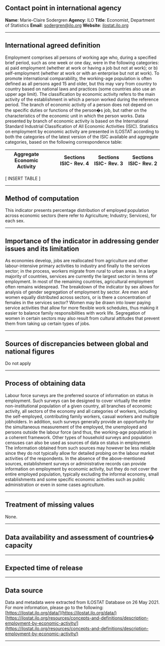 ## Contact point in international agency

**Name**: Marie-Claire Sodergren
**Agency**: ILO
**Title**: Economist, Department of Statistics
**Email**: [sodergren@ilo.org](mailto:sodergren@ilo.org)
**Website**: [ilostat.ilo.org](https://ilostat.ilo.org/)

---

## International agreed definition

Employment comprises all persons of working age who, during a specified brief period, such as one week or one day, were in the following categories: a) paid employment \(whether at work or having a job but not at work\); or b) self-employment \(whether at work or with an enterprise but not at work\). To promote international comparability, the working-age population is often defined as all persons aged 15 and older, but this may vary from country to country based on national laws and practices \(some countries also use an upper age limit\). The classification by economic activity refers to the main activity of the establishment in which a person worked during the reference period. The branch of economic activity of a person does not depend on the specific duties or functions of the person�s job, but rather on the characteristics of the economic unit in which the person works. Data presented by branch of economic activity is based on the International Standard Industrial Classification of All Economic Activities \(ISIC\). Statistics on employment by economic activity are presented in ILOSTAT according to both the categories of the latest version of the ISIC available and aggregate categories, based on the following correspondence table:

| **Aggregate Economic Activity** |     |     | **Sections ISIC- Rev. 4** | **Sections ISIC- Rev. 3** | **Sections ISIC- Rev. 2** |
| ------------------------------- | --- | --- | ------------------------- | ------------------------- | ------------------------- |

\[ INSERT TABLE \]

---

## Method of computation

This indicator presents percentage distribution of employed population across economic sectors \(here refer to Agriculture; Industry; Services\), for each sex.

---

## Importance of the indicator in addressing gender issues and its limitation

As economies develop, jobs are reallocated from agriculture and other labour-intensive primary activities to industry and finally to the services sector; in the process, workers migrate from rural to urban areas. In a large majority of countries, services are currently the largest sector in terms of employment. In most of the remaining countries, agricultural employment often remains widespread. The breakdown of the indicator by sex allows for analysis of gender segregation of employment by sector. Are men and women equally distributed across sectors, or is there a concentration of females in the services sector? Women may be drawn into lower paying service activities that allow for more flexible work schedules, thus making it easier to balance family responsibilities with work life. Segregation of women in certain sectors may also result from cultural attitudes that prevent them from taking up certain types of jobs.

---

## Sources of discrepancies between global and national figures

Do not apply

---

## Process of obtaining data

Labour force surveys are the preferred source of information on status in employment. Such surveys can be designed to cover virtually the entire non-institutional population of a given country, all branches of economic activity, all sectors of the economy and all categories of workers, including the self-employed, contributing family workers, casual workers and multiple jobholders. In addition, such surveys generally provide an opportunity for the simultaneous measurement of the employed, the unemployed and persons outside the labour force \(and thus, the working-age population\) in a coherent framework. Other types of household surveys and population censuses can also be used as sources of data on status in employment. The information obtained from such sources may however be less reliable since they do not typically allow for detailed probing on the labour market activities of the respondents. In the absence of the above-mentioned sources, establishment surveys or administrative records can provide information on employment by economic activity, but they do not cover the entire employed population, typically excluding the informal economy, small establishments and some specific economic activities such as public administration or even in some cases agriculture.

---

## Treatment of missing values

None.

---

## Data availability and assessment of countries� capacity

---

## Expected time of release

---

## Data source

Data and metadata were extracted from ILOSTAT Database on 26 May 2021. For more information, please go to the following: [https://ilostat.ilo.org/data/](https://ilostat.ilo.org/data/) [https://ilostat.ilo.org/resources/concepts-and-definitions/description-employment-by-economic-activity/](https://ilostat.ilo.org/resources/concepts-and-definitions/description-employment-by-economic-activity/)

---
